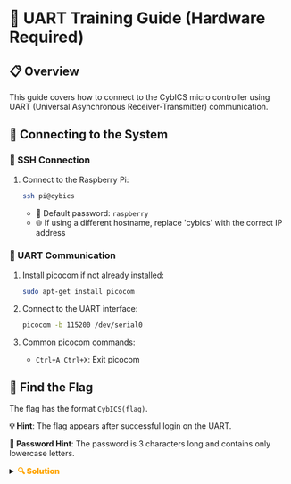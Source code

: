 # 🔌 UART Training Guide (Hardware Required)

## 📋 Overview
This guide covers how to connect to the CybICS micro controller using UART (Universal Asynchronous Receiver-Transmitter) communication.

## 🔗 Connecting to the System

### 🔐 SSH Connection
1. Connect to the Raspberry Pi:
   ```bash
   ssh pi@cybics
   ```
   - 🔑 Default password: `raspberry`
   - 🌐 If using a different hostname, replace 'cybics' with the correct IP address

### 📡 UART Communication
1. Install picocom if not already installed:
   ```bash
   sudo apt-get install picocom
   ```

2. Connect to the UART interface:
   ```bash
   picocom -b 115200 /dev/serial0
   ```

3. Common picocom commands:
   - `Ctrl+A Ctrl+X`: Exit picocom

## 🎯 Find the Flag
The flag has the format `CybICS(flag)`.

**💡 Hint**: The flag appears after successful login on the UART.

**🔑 Password Hint**: The password is 3 characters long and contains only lowercase letters.

<details>
  <summary><strong><span style="color:orange;font-weight: 900">🔍 Solution</span></strong></summary>
  
  Run the script:
  ```bash
  python3 bruteforce_login.py /dev/serial0 3 3
  ```

  <div style="color:orange;font-weight: 900">
    🚩 Flag: CybICS(U#RT)
  </div>
</details>
